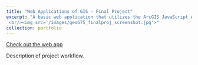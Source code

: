 ```yaml
---
title: "Web Applications of GIS - Final Project"
excerpt: "A basic web application that utilizes the ArcGIS JavaScript API.
 <br/><img src='/images/ges675_finalproj_screenshot.jpg'>"
collection: portfolio
---
```


[Check out the web app](https://github.com/klmoy/klmoy.github.io/_portfolio/ges675_finalproj/index.html)

Description of project workflow.
